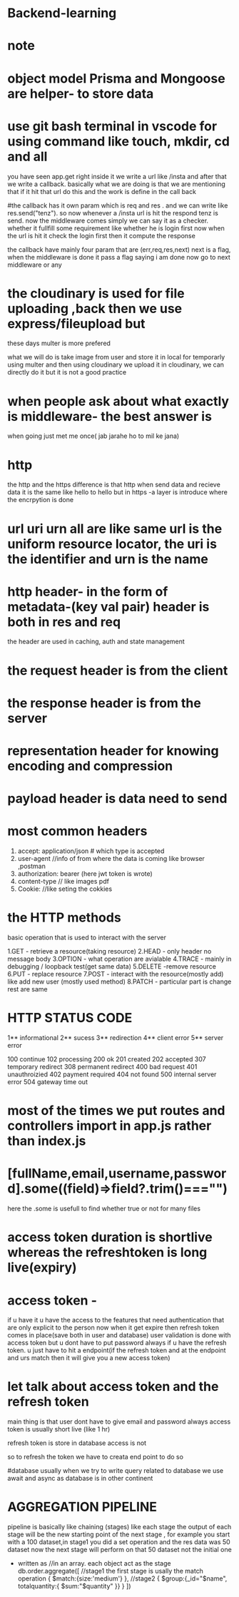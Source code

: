 ﻿# Backend-learning

# note
# object model Prisma and Mongoose are helper- to store data

# use git bash terminal in vscode for using command like touch, mkdir, cd and all

you have seen app.get right inside it we write a url like /insta and after that we write a callback. basically what we are doing is that we are mentioning that if it hit that url do this and the work is define in the call back 

#the callback has it own param which is req and res . and we can write like res.send("tenz"). 
 so now whenever a /insta url is hit the respond tenz is send.
 now the middleware comes simply we can say it as a checker. whether it fullfill some requirement like whether he is login first
now when the url is hit it check the login first then it compute the response

the callback have mainly four param that are (err,req,res,next) next is a flag, when the middleware is done it pass a flag saying i am done now go to next middleware or any

# the cloudinary is used for file uploading ,back then we use express/fileupload but
these days multer is more prefered

what we will do is take image from user and store it in local for temporarly using multer and then using cloudinary we upload it in cloudinary, 
we can directly do it but it is not a good practice

# when people ask about what exactly is middleware- the best answer is 
when going just met me once( jab jarahe ho to mil ke jana)

# http 
the http and the https difference is that http when send data and recieve data it is the same like hello to hello but in https -a layer is introduce where the encrpytion is done

# url uri urn all are like same url is the uniform resource locator, the uri is the identifier and urn is the name

# http header- in the form of metadata-(key val pair) header is both in res and req

 the header are used in caching, auth and state management

# the request header is from the client
# the response header is from the server

# representation header for knowing encoding and compression

# payload header is data need to send


# most common headers
1. accept: application/json # which type is accepted
2. user-agent //info of from where the data is coming like browser ,postman
3. authorization: bearer (here jwt token is wrote)
4. content-type // like images pdf
5. Cookie: //like seting the cokkies

# the HTTP methods
basic operation that is used to interact with the server

1.GET - retrieve a resource(taking resource)
2.HEAD - only header no message body
3.OPTION - what operation are avialable
4.TRACE - mainly in debugging / loopback test(get same data)
5.DELETE -remove resource
6.PUT - replace resource
7.POST - interact with the resource(mostly add) like add new user (mostly used method)
8.PATCH - particular part is change rest are same

# HTTP STATUS CODE
1** informational
2** sucess
3** redirection
4** client error
5** server error

100 continue
102 processing
200 ok
201 created
202 accepted
307 temporary redirect
308 permanent redirect
400 bad request
401 unauthroizied
402 payment required
404 not found
500 internal server error
504 gateway time out


# most of the times we put routes and controllers import in app.js rather than index.js

# [fullName,email,username,password].some((field)=>field?.trim()==="")
here the .some is usefull to find whether true or not for many files

# access token duration is shortlive whereas the refreshtoken is long live(expiry)

# access token -
if u have it u have the access to the features that need authentication that are only explicit to the person
now when it get expire then refresh token comes in place(save both in user and database) user validation is done with access token but u dont have to put password always if u have the refresh token. u just have to hit a endpoint(if the refresh token and at the endpoint and urs match then it will give you a new access token)


# let talk about access token and the refresh token
main thing is that user dont have to give email and password always
access token is usually short live (like 1 hr)

refresh token is store in database access is not

so to refresh the token we have to creata end point to do so

#database
usually when we try to write query related to database we use await and async as database is in other continent

# AGGREGATION PIPELINE
pipeline is basically like chaining (stages)
like each stage the output of each stage will be the new starting point of the next stage , for example you start with a 100 dataset,in stage1 you did a set operation and the res data was 50 dataset now the next stage will perform on that 50 dataset not the initial one

- written as
//in an array. each object act as the stage
db.order.aggregate([
    //stage1 the first stage is usally the match operation
    {
        $match:{size:'medium'}
    },
    //stage2
    {
        $group:{_id="$name",
        totalquantity:{
            $sum:"$quantity"
        }}
    }
])